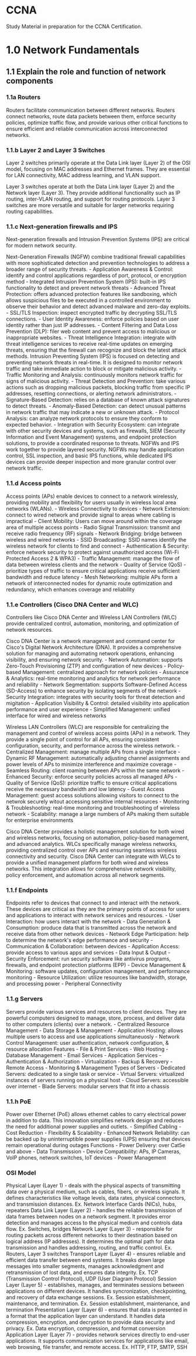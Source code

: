 # CCNA
Study Material in preparation for the CCNA Certification.
# 1.0 Network Fundamentals
## 1.1 Explain the role and function of network components 
### 1.1a Routers
Routers facilitate communication between different networks. Routers connect networks, route data packets between them, enforce security policies, optimize traffic flow, and provide various other critical functions to ensure efficient and reliable communication across interconnected networks.
### 1.1.b Layer 2 and Layer 3 Switches
Layer 2 switches primarily operate at the Data Link layer (Layer 2) of the OSI model, focusing on MAC addresses and Ethernet frames. They are essential for LAN connectivity, MAC address learning, and VLAN support.

Layer 3 switches operate at both the Data Link layer (Layer 2) and the Network layer (Layer 3). They provide additional functionality such as IP routing, inter-VLAN routing, and support for routing protocols. Layer 3 switches are more versatile and suitable for larger networks requiring routing capabilities.
### 1.1.c Next-generation firewalls and IPS
Next-generation firewalls and Intrusion Prevention Systems (IPS) are critical for modern network security.

Next-Generation Firewalls (NGFW) combine traditional firewall capabilities with more sophisticated detection and prevention technologies to address a broader range of security threats. 
    - Application Awareness & Control: identify and control applications regardless of port, protocol, or encryption method
    - Integrated Intrusion Prevention System (IPS): built-in IPS functionality to detect and prevent network threats
    - Advanced Threat Protection: offers advanced protection features like sandboxing, which allows suspicious files to be executed in a controlled environment to observe their behavior and detect advanced malware and zero-day exploits.
    - SSL/TLS Inspection: inspect encrypted traffic by decrypting SSL/TLS connections.
    - User Identity Awareness: enforce policies based on user identity rather than just IP addresses.
    - Content Filtering and Data Loss Prevention (DLP): filer web content and prevent access to malicious or inappropriate websites.
    - Threat Intelligence Integration: integrate with threat intelligence services to receive real-time updates on emerging threats, ensuring that the firewall can recognize and block the latest attack methods.
Intrusion Preventing System (IPS) is focused on detecting and preventing network threats in real-time. It is designed to monitor network traffic and take immediate action to block or mitigate malicious activity. 
    - Traffic Monitoring and Analysis: continuously monitors network traffic for signs of malicious activity.
    - Threat Detection and Prevention: take various actions such as dropping malicious packets, blocking traffic from specific IP addresses, resetting connections, or alerting network administrators.
    - Signature-Based Detection: relies on a database of known attack signatures to detect threats.
    - Anomaly-Based Detection: can detect unusual patterns in network traffic that may indicate a new or unknown attack.
    - Protocol Analysis: can analyze network protocols to ensure they conform to expected behavior.
    - Integration with Security Ecosystem: can integrate with other security devices and systems, such as firewalls, SIEM (Security Information and Event Management) systems, and endpoint protection solutions, to provide a coordinated response to threats.
NGFWs and IPS work together to provide layered security. NGFWs may handle application control, SSL inspection, and basic IPS functions, while dedicated IPS devices can provide deeper inspection and more granular control over network traffic.
### 1.1.d Access points
Access points (APs) enable devices to connect to a network wirelessly, providing mobility and flexibility for users usually in wireless local area networks (WLANs).
    - Wireless Connectivity to devices
    - Network Extension: connect to wired network and provide signal to areas where cabling is impractical
    - Client Mobility: Users can move around within the coverage area of multiple access points
    - Radio Signal Transmission: transmit and receive radio frequency (RF) signals
    - Network Bridging: bridge between wireless and wired networks
    - SSID Broadcasting: SSID names identify the wireless network for clients to find and connect
    - Authentication & Security: enforce network security to protect against unauthorized access (Wi-Fi Protected Access 2 & WPA3)
    - Traffic Management: manage the flow of data between wireless clients and the network
    - Quality of Service (QoS) - prioritize types of traffic to ensure critical applications receive sufficient bandwidth and reduce latency
    - Mesh Networking: multiple APs form a network of interconnected nodes for dynamic route optimization and redundancy, which enhances coverage and reliability
### 1.1.e Controllers (Cisco DNA Center and WLC)
Controllers like Cisco DNA Center and Wireless LAN Controllers (WLC) provide centralized control, automation, monitoring, and optimization of network resources.

Cisco DNA Center is a network management and command center for Cisco's Digital Network Architecture (DNA). It provides a comprehensive solution for managing and automating network operations, enhancing visibility, and ensuring network security.
    - Network Automation: supports Zero-Touch Provisioning (ZTP) and configuration of new devices
    - Policy-based Management: centralized approach for network policies
    - Assurance & Analytics: real-time monitoring and analytics for network performance and reliability
    - Network Segmentation: supports Software-Defined Access (SD-Access) to enhance security by isolating segments of the network
    - Security Integration: integrates with security tools for threat detection and migitation 
    - Application Visibility & Control: detailed visibility into application performance and user experience
    - Simplified Management: unified interface for wired and wireless networks

Wireless LAN Controllers (WLC) are responsible for centralizing the management and control of wireless access points (APs) in a network. They provide a single point of control for all APs, ensuring consistent configuration, security, and performance across the wireless network.
    - Centralized Management: manage multiple APs from a single interface
    - Dynamic RF Management: automatically adjusting channel assignments and power levels of APs to minimize interference and maximize coverage
    - Seamless Routing: client roaming between APs within the same network
    - Enhanced Security: enforce security policies across all managed APs
    - Quality of Service (QoS): prioritize traffic to ensure critical applications receive the necessary bandwidth and low latency
    - Guest Access Management: guest access solutions allowing visitors to connect to the netwrok securely witout accessing sensitive internal resources
    - Monitoring & Troubleshooting: real-time monitoring and troubleshooting of wireless network
    - Scalability: manage a large numbers of APs making them suitable for enterprise environments

Cisco DNA Center provides a holistic management solution for both wired and wireless networks, focusing on automation, policy-based management, and advanced analytics.
WLCs specifically manage wireless networks, providing centralized control over APs and ensuring seamless wireless connectivity and security.
Cisco DNA Center can integrate with WLCs to provide a unified management platform for both wired and wireless networks. This integration allows for comprehensive network visibility, policy enforcement, and automation across all network segments.
### 1.1.f Endpoints
Endpoints refer to devices that connect to and interact with the network. These devices are critical as they are the primary points of access for users and applications to interact with network services and resources. 
    - User Interaction: how users interact with the network
    - Data Generation & Consumption: produce data that is transmitted across the network and receive data from other network devices
    - Network Edge Participation: help to determine the network's edge performance and security
    - Communication & Collaboration: between devices
    - Application Access: provide access to various apps and services
    - Data Input & Output
    - Security Enforcement: run security software like antivirus programs, firewalls, and endpoint protection platforms (EPP)
    - Device Management & Monitoring: software updates, configuration management, and performance monitoring 
    - Resource Utilization: utilize resources like bandwidth, storage, and processing power
    - Peripheral Connectivity

### 1.1.g Servers
Servers provide various services and resources to client devices. They are powerful computers designed to manage, store, process, and deliver data to other computers (clients) over a network. 
    - Centralized Resource Management
    - Data Storage & Management
    - Application Hosting: allows multiple users to access and use applications simultaneuosly
    - Network Control Management: user authentication, network configuration, & resource allocation
Features
    - File & Print Services
    - Web Hosting
    - Database Management
    - Email Services
    - Application Services
    - Authentication & Authorization
    - Virtualization
    - Backup & Recovery
    - Remote Access
    - Monitoring & Management
Types of Servers
    - Dedicated Servers: dedicated to a single task or service
    - Virtual Servers: virtualized instances of servers running on a physical host
    - Cloud Servers: accessible over internet 
    - Blade Servers: modular servers that fit into a chassis
### 1.1.h PoE
Power over Ethernet (PoE) allows ethernet cables to carry electrical power in addition to data. This innovation simplifies network design and reduces the need for additional power supplies and outlets.
    - Simplified Cabling 
    - Cost Reduction
    - Flexibility & Scalability
    - Enhanced Network Reliability: can be backed up by uninterruptible power supplies (UPS) ensuring that devices remain operational during outages
Functions
    - Power Delivery: over Cat5e and above
    - Data Transmission
    - Device Compatibility: APs, IP Cameras, VoIP phones, network switches, IoT devices
    - Power Management

### OSI Model
Physical Layer (Layer 1) - deals with the physical aspects of transmitting data over a physical medium, such as cables, fibers, or wireless signals. It defines characteristics like voltage levels, data rates, physical connectors, and transmission distances. Ex. Network Interface Cards (NICs), hubs, repeaters
Data Link Layer (Layer 2) - handles the reliable transmission of data frames between nodes on a network segment. It provides error detection and manages access to the physical medium and controls data flow. Ex. Switches, bridges
Network Layer (Layer 3) - responsible for routing packets across different networks to their destination based on logical address (IP addresses). It determines the optimal path for data transmission and handles addressing, routing, and traffic control. Ex. Routers, Layer 3 switches
Transport Layer (Layer 4) - ensures reliable and efficient data transfer between end systems. It breaks down large messages into smaller segments, manages acknowledgment and retransmission of lost data, and ensures data integrity. Ex. TCP (Transmission Control Protocol), UDP (User Diagram Protocol)
Session Layer (Layer 5) - establishes, manages, and terminates sessions between applications on different devices. It handles syncronization, checkpointing, and recovery of data exchange sessions. Ex. Session establishment, maintenance, and termination. Ex. Session establishment, maintenance, and termination
Presentation Layer (Layer 6) - ensures that data is presented in a format that the application layer can understand. It handles data compression, encryption, and decryption to provide data security and privacy. Ex. Data encryption, compression, and format conversion
Application Layer (Layer 7) - provides network services directly to end-user applications. It supports communication services for applications like email, web browsing, file transfer, and remote access. Ex. HTTP, FTP, SMTP, SSH